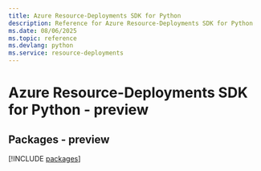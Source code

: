 ```yaml
---
title: Azure Resource-Deployments SDK for Python
description: Reference for Azure Resource-Deployments SDK for Python
ms.date: 08/06/2025
ms.topic: reference
ms.devlang: python
ms.service: resource-deployments
---
```

# Azure Resource-Deployments SDK for Python - preview
## Packages - preview
[!INCLUDE [packages](resource-deployments-index.md)]